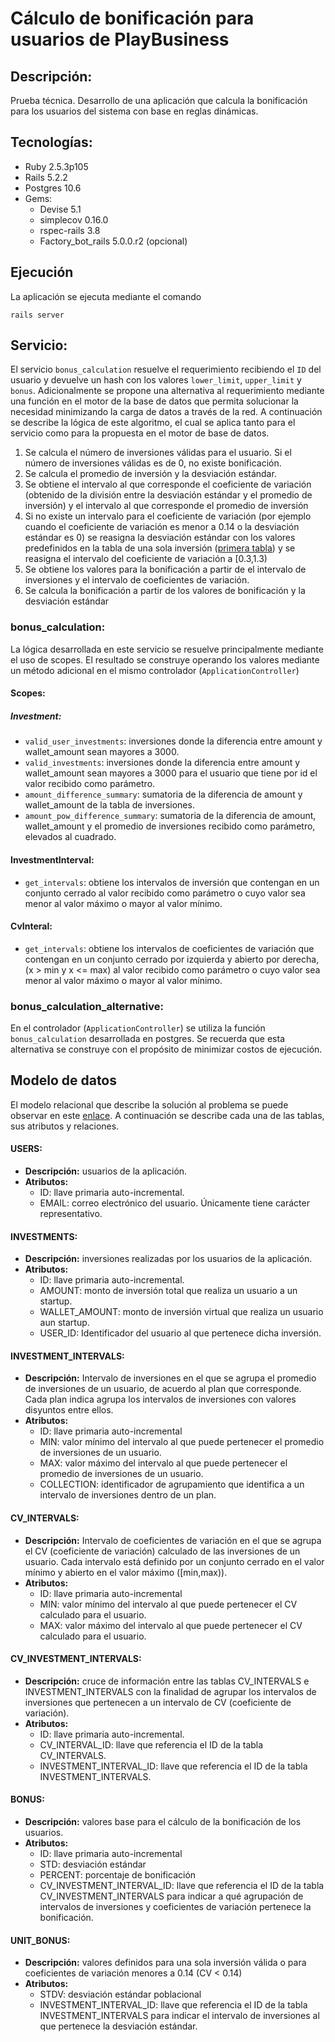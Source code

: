 # Cálculo de bonificación para usuarios de PlayBusiness
## Descripción:
Prueba técnica. Desarrollo de una aplicación que calcula la bonificación para los usuarios del sistema con base en reglas dinámicas.
## Tecnologías:
* Ruby 2.5.3p105
* Rails 5.2.2
* Postgres 10.6
* Gems:
    * Devise 5.1
    * simplecov 0.16.0
    * rspec-rails 3.8
    * Factory_bot_rails 5.0.0.r2 (opcional)
## Ejecución
La aplicación se ejecuta mediante el comando
```
rails server
```
## Servicio:
El servicio `bonus_calculation` resuelve el requerimiento recibiendo el `ID` del usuario y devuelve un hash con los valores `lower_limit`, `upper_limit` y `bonus`. Adicionalmente se propone una alternativa al requerimiento mediante una función en el motor de la base de datos que permita solucionar la necesidad minimizando la carga de datos a través de la red. A continuación se describe la lógica de este algoritmo, el cual se aplica tanto para el servicio como para la propuesta en el motor de base de datos.
1. Se calcula el número de inversiones válidas para el usuario. Si el número de inversiones válidas es de 0, no existe bonificación.
2. Se calcula el promedio de inversión y la desviación estándar.
3. Se obtiene el intervalo al que corresponde el coeficiente de variación (obtenido de la división entre la desviación estándar y el promedio de inversión) y el intervalo al que corresponde el promedio de inversión
4. Si no existe un intervalo para el coeficiente de variación (por ejemplo cuando el coeficiente de variación es menor a 0.14 o la  desviación estándar es 0) se reasigna la desviación estándar con los valores predefinidos en la tabla de una sola inversión ([primera tabla](https://docs.google.com/spreadsheets/d/1xGovhmmAhFAbkWAhlaULOZk5QNJoEceSsS4BAal_S2U/edit)) y se reasigna el intervalo del coeficiente de variación a [0.3,1.3)
5. Se obtiene los valores para la bonificación a partir de el intervalo de inversiones y el intervalo de coeficientes de variación.
6. Se calcula la bonificación a partir de los valores de bonificación y la desviación estándar

### bonus_calculation:
La lógica desarrollada en este servicio se resuelve principalmente mediante el uso de scopes. El resultado se construye operando los valores mediante un método adicional en el mismo controlador (`ApplicationController`)
#### Scopes:
##### Investment:
* `valid_user_investments`: inversiones donde la diferencia entre amount y wallet_amount sean mayores a 3000.
* `valid_investments`: inversiones donde la diferencia entre amount y wallet_amount sean mayores a 3000 para el usuario que tiene por id el valor recibido como parámetro.
* `amount_difference_summary`: sumatoria de la diferencia de amount y wallet_amount de la tabla de inversiones.
* `amount_pow_difference_summary`: sumatoria de la diferencia de amount, wallet_amount y el promedio de inversiones recibido como parámetro, elevados al cuadrado.
#### InvestmentInterval:
* `get_intervals`: obtiene los intervalos de inversión que contengan en un conjunto cerrado al valor recibido como parámetro o cuyo valor sea menor al valor máximo o mayor al valor mínimo.
#### CvInteral:
* `get_intervals`: obtiene los intervalos de coeficientes de variación que contengan en un conjunto cerrado por izquierda y abierto por derecha, (x > min y x <= max) al valor recibido como parámetro o cuyo valor sea menor al valor máximo o mayor al valor mínimo.

### bonus_calculation_alternative:
En el controlador (`ApplicationController`) se utiliza la función `bonus_calculation` desarrollada en postgres. Se recuerda que esta alternativa se construye con el propósito de minimizar costos de ejecución.

## Modelo de datos
El modelo relacional que describe la solución al problema se puede observar en este [enlace](https://drive.google.com/file/d/1hKTG_8SAtIJOQH_FTPUcIFsgNN2c1ulm/preview). A continuación se describe cada una de las tablas, sus atributos y relaciones.
#### USERS:
- **Descripción:** usuarios de la aplicación.
- **Atributos:**
  - ID: llave primaria auto-incremental.
  - EMAIL: correo electrónico del usuario. Únicamente tiene carácter representativo.
#### INVESTMENTS:
- **Descripción:** inversiones realizadas por los usuarios de la aplicación.
- **Atributos:**
  - ID: llave primaria auto-incremental.
  - AMOUNT: monto de inversión total que realiza un usuario a un startup.
  - WALLET_AMOUNT: monto de inversión virtual que realiza un usuario aun startup.
  - USER_ID: Identificador del usuario al que pertenece dicha inversión.
#### INVESTMENT_INTERVALS:
- **Descripción:** Intervalo de inversiones en el que se agrupa el promedio de inversiones de un usuario, de acuerdo al plan que corresponde. Cada plan indica agrupa los intervalos de inversiones con valores disyuntos entre ellos.
- **Atributos:**
  - ID: llave primaria auto-incremental
  - MIN: valor mínimo del intervalo al que puede pertenecer el promedio de inversiones de un usuario.
  - MAX: valor máximo del intervalo al que puede pertenecer el promedio de inversiones de un usuario.
  - COLLECTION: identificador de agrupamiento que identifica a un intervalo de inversiones dentro de un plan.
#### CV_INTERVALS:
- **Descripción:** Intervalo de coeficientes de variación en el que se agrupa el CV (coeficiente de variación) calculado de las inversiones de un usuario. Cada intervalo está definido por un conjunto cerrado en el valor mínimo y abierto en el valor máximo ([min,max)).
- **Atributos:**
  - ID: llave primaria auto-incremental
  - MIN: valor mínimo del intervalo al que puede pertenecer el CV calculado para el usuario.
  - MAX: valor máximo del intervalo al que puede pertenecer el CV calculado para el usuario.
#### CV_INVESTMENT_INTERVALS:
- **Descripción:** cruce de información entre las tablas CV_INTERVALS e INVESTMENT_INTERVALS con la finalidad de agrupar los intervalos de inversiones que pertenecen a un intervalo de CV (coeficiente de variación).
- **Atributos:**
  - ID: llave primaria auto-incremental.
  - CV_INTERVAL_ID: llave que referencia el ID de la tabla CV_INTERVALS.
  - INVESTMENT_INTERVAL_ID: llave que referencia el ID de la tabla INVESTMENT_INTERVALS.
#### BONUS:
- **Descripción:** valores base para el cálculo de la bonificación de los usuarios.
- **Atributos:**
  - ID: llave primaria auto-incremental
  - STD: desviación estándar
  - PERCENT: porcentaje de bonificación
  - CV_INVESTMENT_INTERVAL_ID: llave que referencia el ID de la tabla CV_INVESTMENT_INTERVALS para indicar a qué agrupación de intervalos de inversiones y coeficientes de variación pertenece la bonificación.
#### UNIT_BONUS:
- **Descripción:** valores definidos para una sola inversión válida o para coeficientes de variación menores a 0.14 (CV < 0.14)
- **Atributos:**
  - STDV: desviación estándar poblacional
  - INVESTMENT_INTERVAL_ID: llave que referencia el ID de la tabla INVESTMENT_INTERVALS para indicar el intervalo de inversiones al que pertenece la desviación estándar.
